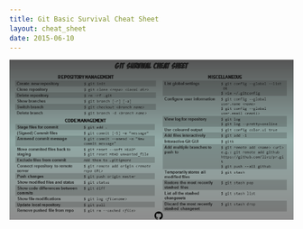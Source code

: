 ```yaml
---
title: Git Basic Survival Cheat Sheet
layout: cheat_sheet
date: 2015-06-10
---
```


[![](/assets/images/cheat-sheets/GIT-small.png)](/assets/images/cheat-sheets/GIT.png)
